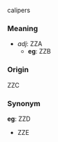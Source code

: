 calipers
### Meaning
+ _adj_: ZZA
	+ __eg__: ZZB

### Origin

ZZC

### Synonym

__eg__: ZZD

+ ZZE


